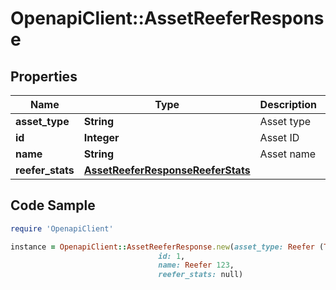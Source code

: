 # OpenapiClient::AssetReeferResponse

## Properties
Name | Type | Description | Notes
------------ | ------------- | ------------- | -------------
**asset_type** | **String** | Asset type | [optional] 
**id** | **Integer** | Asset ID | [optional] 
**name** | **String** | Asset name | [optional] 
**reefer_stats** | [**AssetReeferResponseReeferStats**](AssetReeferResponseReeferStats.md) |  | [optional] 

## Code Sample

```ruby
require 'OpenapiClient'

instance = OpenapiClient::AssetReeferResponse.new(asset_type: Reefer (Thermo King),
                                 id: 1,
                                 name: Reefer 123,
                                 reefer_stats: null)
```


